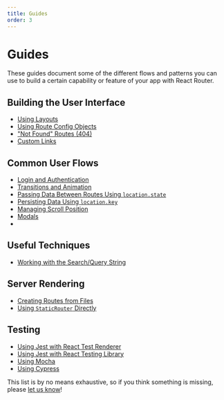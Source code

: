```yaml
---
title: Guides
order: 3
---
```


# Guides

These guides document some of the different flows and patterns you can use to
build a certain capability or feature of your app with React Router.

## Building the User Interface

- [Using Layouts](building-the-user-interface/using-layouts.md)
- [Using Route Config Objects](building-the-user-interface/route-configs.md)
- ["Not Found" Routes (404)](building-the-user-interface/not-found.md)
- [Custom Links](building-the-user-interface/custom-links.md)

## Common User Flows

- [Login and Authentication](user-flows/login-and-auth.md)
- [Transitions and Animation](user-flows/transitions-and-animation.md)
- [Passing Data Between Routes Using `location.state`](user-flows/passing-data.md)
- [Persisting Data Using `location.key`](user-flows/persisting-data.md)
- [Managing Scroll Position](user-flows/scroll-position.md)
- [Modals](user-flows/modals.md)
-

## Useful Techniques

- [Working with the Search/Query String](techniques/working-with-the-search-string.md)

## Server Rendering

- [Creating Routes from Files](ssr/creating-routes-from-files.md)
- [Using `StaticRouter` Directly](ssr/using-staticrouter-directly.md)

## Testing

- [Using Jest with React Test Renderer](testing/testing-with-react-test-renderer.md)
- [Using Jest with React Testing Library](testing/testing-with-react-testing-library.md)
- [Using Mocha](testing/testing-with-mocha.md)
- [Using Cypress](testing/testing-with-cypress.md)

This list is by no means exhaustive, so if you think something is missing,
please [let us know](#TODO)!
